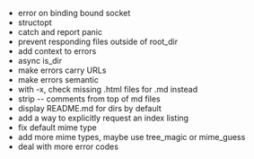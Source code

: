 - error on binding bound socket
- structopt
- catch and report panic
- prevent responding files outside of root_dir
- add context to errors
- async is_dir
- make errors carry URLs
- make errors semantic
- with -x, check missing .html files for .md instead
- strip -- comments from top of md files
- display README.md for dirs by default
- add a way to explicitly request an index listing
- fix default mime type
- add more mime types, maybe use tree_magic or mime_guess
- deal with more error codes
